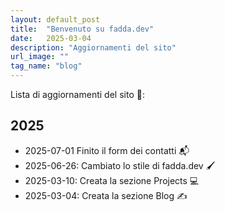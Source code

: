```yaml
---
layout: default_post
title:  "Benvenuto su fadda.dev"
date:   2025-03-04
description: "Aggiornamenti del sito"
url_image: ""
tag_name: "blog"
---
```




Lista di aggiornamenti del sito 🎉:


## 2025 
- 2025-07-01 Finito il form dei contatti 📬
- 2025-06-26: Cambiato lo stile di fadda.dev 🖌️
- 2025-03-10: Creata la sezione Projects 💻
- 2025-03-04: Creata la sezione Blog ✍️


